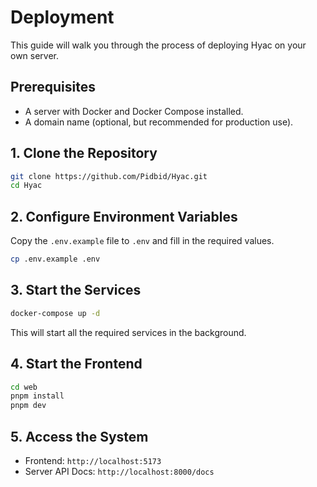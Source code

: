 # Deployment

This guide will walk you through the process of deploying Hyac on your own server.

## Prerequisites

- A server with Docker and Docker Compose installed.
- A domain name (optional, but recommended for production use).

## 1. Clone the Repository

```bash
git clone https://github.com/Pidbid/Hyac.git
cd Hyac
```

## 2. Configure Environment Variables

Copy the `.env.example` file to `.env` and fill in the required values.

```bash
cp .env.example .env
```

## 3. Start the Services

```bash
docker-compose up -d
```

This will start all the required services in the background.

## 4. Start the Frontend

```bash
cd web
pnpm install
pnpm dev
```

## 5. Access the System

- Frontend: `http://localhost:5173`
- Server API Docs: `http://localhost:8000/docs`
